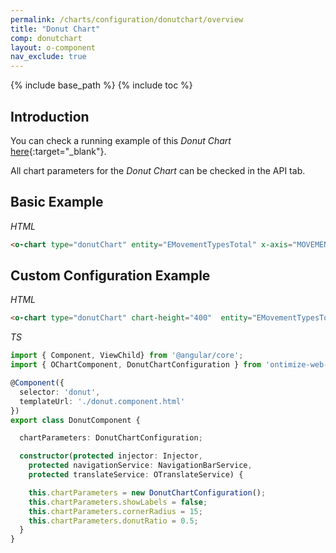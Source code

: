 ```yaml
---
permalink: /charts/configuration/donutchart/overview
title: "Donut Chart"
comp: donutchart
layout: o-component
nav_exclude: true
---
```


{% include base_path %}
{% include toc %}

## Introduction

You can check a running example of this *Donut Chart* [here](https://try.imatia.com/ontimizeweb/v15/charts/main/other-charts/donut){:target="_blank"}.

All chart parameters for the *Donut Chart* can be checked in the API tab.


## Basic Example

*HTML*

```html
<o-chart type="donutChart" entity="EMovementTypesTotal" x-axis="MOVEMENTTYPES" y-axis="MOVEMENT" chart-height="400"></o-chart>
```


## Custom Configuration Example

*HTML*

```html
<o-chart type="donutChart" chart-height="400"  entity="EMovementTypesTotal" x-axis="MOVEMENTTYPES" y-axis="MOVEMENT" [chart-parameters]="chartParameters"></o-chart>
```

*TS*

```ts
import { Component, ViewChild} from '@angular/core';
import { OChartComponent, DonutChartConfiguration } from 'ontimize-web-ngx-charts';

@Component({
  selector: 'donut',
  templateUrl: './donut.component.html'
})
export class DonutComponent {

  chartParameters: DonutChartConfiguration;

  constructor(protected injector: Injector,
    protected navigationService: NavigationBarService,
    protected translateService: OTranslateService) {

    this.chartParameters = new DonutChartConfiguration();
    this.chartParameters.showLabels = false;
    this.chartParameters.cornerRadius = 15;
    this.chartParameters.donutRatio = 0.5;
  }
}
```
